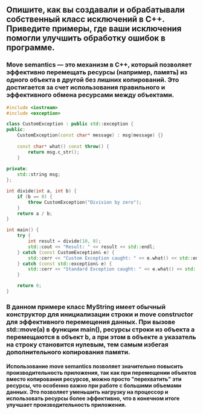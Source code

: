 ## Опишите, как вы создавали и обрабатывали собственный класс исключений в C++. Приведите примеры, где ваши исключения помогли улучшить обработку ошибок в программе.

### Move semantics — это механизм в C++, который позволяет эффективно перемещать ресурсы (например, память) из одного объекта в другой без лишних копирований. Это достигается за счет использования правильного и эффективного обмена ресурсами между объектами.
```cpp
#include <iostream>
#include <exception>

class CustomException : public std::exception {
public:
    CustomException(const char* message) : msg(message) {}
    
    const char* what() const throw() {
        return msg.c_str();
    }
    
private:
    std::string msg;
};

int divide(int a, int b) {
    if (b == 0) {
        throw CustomException("Division by zero");
    }
    return a / b;
}

int main() {
    try {
        int result = divide(10, 0);
        std::cout << "Result: " << result << std::endl;
    } catch (const CustomException& e) {
        std::cerr << "Custom Exception caught: " << e.what() << std::endl;
    } catch (const std::exception& e) {
        std::cerr << "Standard Exception caught: " << e.what() << std::endl;
    }

    return 0;
}
```
### В данном примере класс MyString имеет обычный конструктор для инициализации строки и move constructor для эффективного перемещения данных. При вызове std::move(a) в функции main(), ресурсы строки из объекта a перемещаются в объект b, а при этом в объекте a указатель на строку становится нулевым, тем самым избегая дополнительного копирования памяти.

#### Использование move semantics позволяет значительно повысить производительность приложения, так как при перемещении объектов вместо копирования ресурсов, можно просто "перехватить" эти ресурсы, что особенно важно при работе с большими объемами данных. Это позволяет уменьшить нагрузку на процессор и использовать ресурсы более эффективно, что в конечном итоге улучшает производительность приложения.
